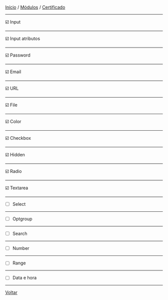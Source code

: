 [Início](https://github.com/Thalyalm/rocketseat-trilha-fundamentar) /
[Módulos](https://github.com/Thalyalm/rocketseat-trilha-fundamentar/tree/main/modulos/readme.md) /
[Certificado](https://github.com/Thalyalm/rocketseat-trilha-fundamentar/tree/main/certificado)

---

:ballot_box_with_check: Input

---

:ballot_box_with_check: Input atributos

---

:ballot_box_with_check: Password

---

:ballot_box_with_check: Email

---

:ballot_box_with_check: URL

---

:ballot_box_with_check: File

---

:ballot_box_with_check: Color

---

:ballot_box_with_check: Checkbox

---

:ballot_box_with_check: Hidden

---

:ballot_box_with_check: Radio

---

:ballot_box_with_check: Textarea

---

- [ ] Select

---

- [ ] Optgroup

---

- [ ] Search

---

- [ ] Number

---

- [ ] Range

---

- [ ] Data e hora

---

[Voltar](https://github.com/Thalyalm/rocketseat-trilha-fundamentar/tree/main/modulos/formularios-de-outro-planeta/readme.md)